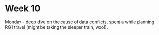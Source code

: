 # Week 10

Monday - deep dive on the cause of data conflicts, spent a while planning RG1 travel (might be taking the sleeper train, woo!).